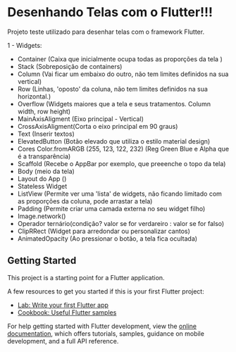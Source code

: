 # Desenhando Telas com o Flutter!!!

Projeto teste utilizado para desenhar telas com o framework Flutter.

1 - Widgets:

- Container (Caixa que inicialmente ocupa todas as proporções da tela )
- Stack (Sobreposição de containers)
- Column (Vai ficar um embaixo do outro, não tem limites definidos na sua vertical)
- Row (Linhas, 'oposto' da coluna, não tem limites definidos na sua horizontal.)
- Overflow (Widgets maiores que a tela e seus tratamentos. Column width, row height)
- MainAxisAligment (Eixo principal - Vertical)
- CrossAxisAligment(Corta o eixo principal em 90 graus)
- Text (Inserir textos)
- ElevatedButton (Botão elevado que utiliza o estilo material design)
- Cores Color.fromARGB (255, 123, 122, 232) (Reg Green Blue e Alpha que é a transparência)
- Scaffold (Recebe o AppBar por exemplo, que preeenche o topo da tela)
- Body (meio da tela)
- Layout do App ()
- Stateless Widget
- ListView (Permite ver uma 'lista' de widgets, não ficando limitado com as proporções da coluna, pode arrastar a tela)
- Padding (Permite criar uma camada externa no seu widget filho)
- Image.network()
- Operador ternário(condição? valor se for verdareiro : valor se for falso)
- ClipRRect (Widget para arredondar ou personalizar cantos)
- AnimatedOpacity (Ao pressionar o botão, a tela fica ocultada)

## Getting Started

This project is a starting point for a Flutter application.

A few resources to get you started if this is your first Flutter project:

- [Lab: Write your first Flutter app](https://docs.flutter.dev/get-started/codelab)
- [Cookbook: Useful Flutter samples](https://docs.flutter.dev/cookbook)

For help getting started with Flutter development, view the
[online documentation](https://docs.flutter.dev/), which offers tutorials,
samples, guidance on mobile development, and a full API reference.
